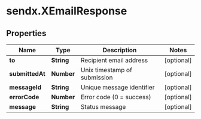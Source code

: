 # sendx.XEmailResponse

## Properties

Name | Type | Description | Notes
------------ | ------------- | ------------- | -------------
**to** | **String** | Recipient email address | [optional] 
**submittedAt** | **Number** | Unix timestamp of submission | [optional] 
**messageId** | **String** | Unique message identifier | [optional] 
**errorCode** | **Number** | Error code (0 &#x3D; success) | [optional] 
**message** | **String** | Status message | [optional] 


